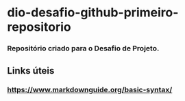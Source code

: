 # dio-desafio-github-primeiro-repositorio
### Repositório criado para o Desafio de Projeto.

## Links úteis

### https://www.markdownguide.org/basic-syntax/
